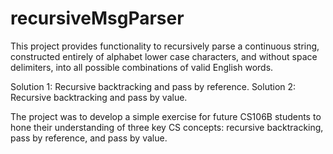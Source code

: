# recursiveMsgParser

This project provides functionality to recursively parse a continuous string, 
constructed entirely of alphabet lower case characters, and without space delimiters, 
into all possible combinations of valid English words.

Solution 1: Recursive backtracking and pass by reference.
Solution 2: Recursive backtracking and pass by value.

The project was to develop a simple exercise for future CS106B students to hone their
understanding of three key CS concepts: recursive backtracking, pass by reference, and pass by value. 
